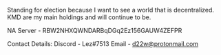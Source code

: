 Standing for election because I want to see a world that is decentralized. KMD are my main holdings and will continue to be.


NA Server - RBW2NHXQWNDARBqDGq2Ez156GAUW4ZEFPR


Contact Details:
Discord - Lez#7513
Email - d22w@protonmail.com

